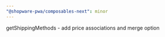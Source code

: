 ```yaml
---
"@shopware-pwa/composables-next": minor
---
```


getShippingMethods - add price associations and merge option
